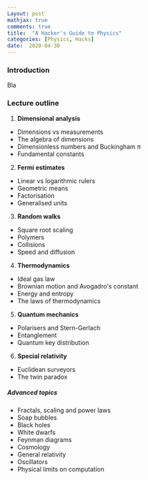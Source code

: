 ```yaml
---
Layout: post
mathjax: true
comments: true
title:  "A Hacker's Guide to Physics"
categories: [Physics, Hacks]
date:  2020-04-30
---
```


### Introduction

Bla

### Lecture outline

1. **Dimensional analysis**
- Dimensions vs measurements
- The algebra of dimensions
- Dimensionless numbers and Buckingham π
- Fundamental constants
2. **Fermi estimates**
- Linear vs logarithmic rulers
- Geometric means
- Factorisation
- Generalised units
3. **Random walks**
- Square root scaling
- Polymers
- Collisions
- Speed and diffusion
4. **Thermodynamics**
- Ideal gas law
- Brownian motion and Avogadro's constant
- Energy and entropy
- The laws of thermodynamics
5. **Quantum mechanics**
- Polarisers and Stern-Gerlach
- Entanglement
- Quantum key distribution
6. **Special relativity**
- Euclidean surveyors
- The twin paradox

##### Advanced topics

- Fractals, scaling and power laws
- Soap bubbles
- Black holes
- White dwarfs
- Feynman diagrams
- Cosmology
- General relativity
- Oscillators
- Physical limits on computation
